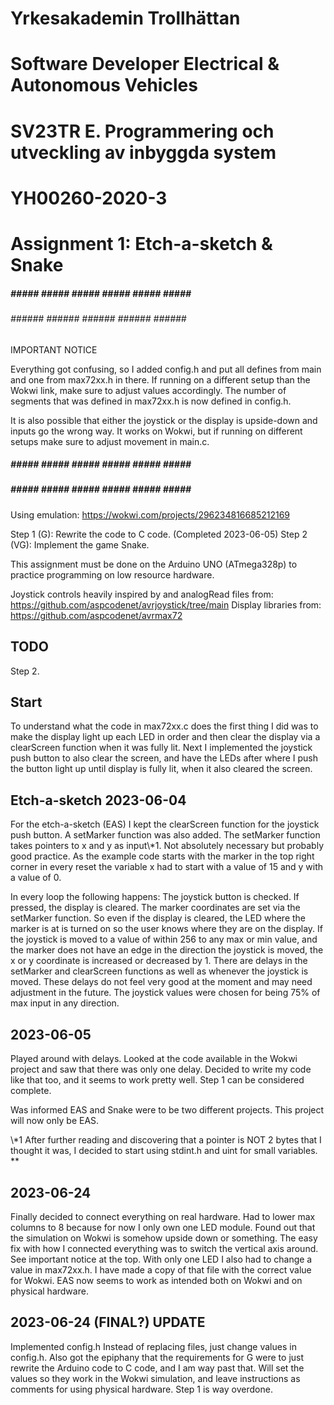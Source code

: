 # Yrkesakademin Trollhättan
# Software Developer Electrical & Autonomous Vehicles

# SV23TR E. Programmering och utveckling av inbyggda system
# YH00260-2020-3

# Assignment 1: Etch-a-sketch & Snake

##### ##### ##### ##### ##### ##### ##### ##### 
###### ###### ###### ###### ###### ###### ######
IMPORTANT NOTICE

Everything got confusing, so I added config.h and put all defines from main and one from max72xx.h in there. If running on a different setup than the Wokwi link, make sure to adjust values accordingly.
The number of segments that was defined in max72xx.h is now defined in config.h.

It is also possible that either the joystick or the display is upside-down and inputs go the wrong way. It works on Wokwi, but if running
on different setups make sure to adjust movement in main.c.

##### ##### ##### ##### ##### ##### ##### ##### 
##### ##### ##### ##### ##### ##### ##### ##### 

Using emulation: https://wokwi.com/projects/296234816685212169

Step 1 (G): Rewrite the code to C code. (Completed 2023-06-05)
Step 2 (VG): Implement the game Snake.

This assignment must be done on the Arduino UNO (ATmega328p) to practice programming on low resource hardware.

Joystick controls heavily inspired by and analogRead files from: https://github.com/aspcodenet/avrjoystick/tree/main
Display libraries from: https://github.com/aspcodenet/avrmax72

## TODO
Step 2.

## Start
To understand what the code in max72xx.c does the first thing I did was to make the display light up each LED in order
and then clear the display via a clearScreen function when it was fully lit.
Next I implemented the joystick push button to also clear the screen, and have the LEDs after where I push the button light
up until display is fully lit, when it also cleared the screen.

## Etch-a-sketch 2023-06-04
For the etch-a-sketch (EAS) I kept the clearScreen function for the joystick push button. A setMarker function was also added.
The setMarker function takes pointers to x and y as input\\*1. Not absolutely necessary but probably good practice.
As the example code starts with the marker in the top right corner in every reset the variable x had to start with a
value of 15 and y with a value of 0.

In every loop the following happens:
The joystick button is checked. If pressed, the display is cleared.
The marker coordinates are set via the setMarker function. So even if the display is cleared, the LED where the marker is at
is turned on so the user knows where they are on the display.
If the joystick is moved to a value of within 256 to any max or min value, and the marker does not have an edge in the
direction the joystick is moved, the x or y coordinate is increased or decreased by 1.
There are delays in the setMarker and clearScreen functions as well as whenever the joystick is moved. These delays do
not feel very good at the moment and may need adjustment in the future.
The joystick values were chosen for being 75% of max input in any direction.

## 2023-06-05
Played around with delays. Looked at the code available in the Wokwi project and saw that there was only one delay. Decided to write my code
like that too, and it seems to work pretty well. Step 1 can be considered complete.

Was informed EAS and Snake were to be two different projects. This project will now only be EAS.

\\*1 After further reading and discovering that a pointer is NOT 2 bytes that I thought it was, I decided to start using
stdint.h and uint for small variables. **

## 2023-06-24
Finally decided to connect everything on real hardware. Had to lower max columns to 8 because for now I only own one LED module.
Found out that the simulation on Wokwi is somehow upside down or something. The easy fix with how I connected everything was to switch the vertical axis around. See important notice at the top.
With only one LED I also had to change a value in max72xx.h. I have made a copy of that file with the correct value for Wokwi.
EAS now seems to work as intended both on Wokwi and on physical hardware.

## 2023-06-24 (FINAL?) UPDATE
Implemented config.h
Instead of replacing files, just change values in config.h.
Also got the epiphany that the requirements for G were to just rewrite the Arduino code to C code, and I am way past that.
Will set the values so they work in the Wokwi simulation, and leave instructions as comments for using physical hardware.
Step 1 is way overdone.